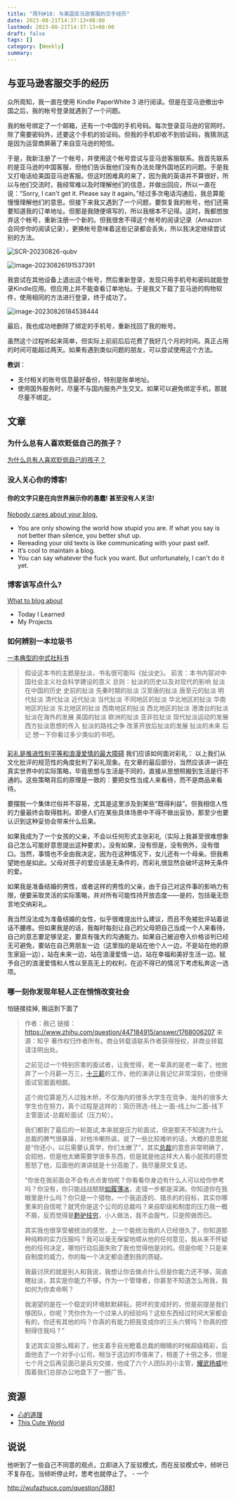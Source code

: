 ```yaml
---
title: "周刊#18: 与美国亚马逊客服的交手经历"
date: 2023-08-21T14:37:13+08:00
lastmod: 2023-08-21T14:37:13+08:00
draft: false
tags: []
category: [Weekly]
summary: 
---
```


## 与亚马逊客服交手的经历

众所周知，我一直在使用 Kindle PaperWhite 3 进行阅读。但是在亚马逊撤出中国之后，我的帐号登录就遇到了一个问题。

我的帐号绑定了一个邮箱，还有一个中国的手机号码。每次登录亚马逊的官网时，除了需要密码外，还要这个手机的验证码。但我的手机却收不到验证码，我猜测这是因为运营商屏蔽了来自亚马逊的短信。

于是，我新注册了一个帐号，并使用这个帐号尝试与亚马逊客服联系。我首先联系的是亚马逊的中国客服，但他们告诉我他们没有办法处理外国地区的问题。于是我又打电话给美国亚马逊客服。但这时困难真的来了，因为我的英语并不算很好，所以与他们交流时，我经常难以及时理解他们的信息，并做出回应，所以一直在说：“Sorry, I can't get it. Please say it again。”经过多次电话沟通后，我总算能慢慢理解他们的意思。但接下来我又遇到了一个问题，要恢复我的帐号，他们还需要知道我的订单地址。但那是我随便填写的，所以我根本不记得。这时，我都想放弃这个帐号，重新注册一个新的。但我很舍不得这个帐号的阅读记录（Amazon 会同步你的阅读记录），更换帐号意味着这些记录都会丢失，所以我决定继续尝试别的方法。

![SCR-20230826-qubv](https://raw.githubusercontent.com/huyixi/Pics/main/uPic/SCR-20230826-qubv.png)

![image-20230826191537391](https://raw.githubusercontent.com/huyixi/Pics/main/uPic/image-20230826191537391.png)

我尝试在其他设备上退出这个帐号，然后重新登录，发现只用手机号和密码就能登录Kindle应用。但应用上并不能查看订单地址。于是我又下载了亚马逊的购物软件，使用相同的方法进行登录，终于成功了。

![image-20230826184538444](https://raw.githubusercontent.com/huyixi/Pics/main/uPic/image-20230826184538444.png)

最后，我也成功地删除了绑定的手机号，重新找回了我的帐号。

虽然这个过程听起来简单，但实际上前前后后花费了我好几个月的时间。真正占用的时间可能超过两天。如果有遇到类似问题的朋友，可以尝试使用这个方法。

**教训**：

- 支付相关的账号信息最好备份，特别是账单地址。
- 使用国外服务时，尽量不与国内服务产生交叉。如果可以避免绑定手机，那就尽量不绑定。

## 文章

### 为什么总有人喜欢贬低自己的孩子？

[为什么总有人喜欢贬低自己的孩子？](http://wufazhuce.com/question/3881)

### 没人关心你的博客!

#### 你的文字只是在向世界展示你的愚蠢! 甚至没有人关注!

[Nobody cares about your blog.](https://www.alexmolas.com/2023/07/15/nobody-cares-about-your-blog.html)

- You are only showing the world how stupid you are. If what you say is not better than silence, you better shut up.
- Rereading your old texts is like communicating with your past self.
- It’s cool to maintain a blog.
- You can say whatever the fuck you want. But unfortunately, I can't do it yet.

### 博客该写点什么?

[What to blog about](https://simonwillison.net/2022/Nov/6/what-to-blog-about/)

- Today I Learned
- My Projects

### 如何辨别一本垃圾书
[一本典型的中式社科书](https://darmau.design/article/a-typical-chinese-social-science-book)
>假设这本书的主题是扯淡，书名很可能叫《扯淡史》。
前言：本书内容对中国社会主义社会科学建设的意义
总则：扯淡的历史以及对现代的影响
扯淡在中国的历史
史前的扯淡
先秦时期的扯淡
汉至唐的扯淡
唐至元的扯淡
明代扯淡
清代扯淡
近代扯淡
当代扯淡
不同地区的扯淡
华北地区的扯淡
华南地区的扯淡
东北地区的扯淡
西南地区的扯淡
西北地区的扯淡
港澳台的扯淡
扯淡在海外的发展
美国的扯淡
欧洲的扯淡
亚非拉扯淡
现代扯淡运动的发展
西方扯淡思想的传入
扯淡的路线之争
改革开放后扯淡的发展
扯淡的未来
后记
想一下你看过多少类似的书吧。

### 
[彩礼是推进性别平等和浪漫爱情的最大障碍](https://stephenleng.com/bride-price/)
我们应该如何面对彩礼：
以上我们从文化批评的规范性的角度批判了彩礼现象。在文章的最后部分，当然应该讲一讲在真实世界中的实际策略，毕竟思想与生活是不同的，直接从思想照搬到生活是行不通的。这些策略背后的原理是一致的：要把女性当成人来看待，而不是商品来看待。

要摆脱一个集体烂俗并不容易，尤其是这里涉及到某些“既得利益”。但我相信人性的力量最终会取得胜利。即便人们在某些具体场景中不得不做出妥协，那至少也要认识到这种妥协会带来什么后果。

如果我成为了一个女孩的父亲，不会以任何形式主张彩礼（实际上我甚至很难想象自己怎么可能好意思提出这种要求）。没有如果，没有但是，没有例外，没有借口。当然，事情也不全由我决定，因为在这种情况下，女儿还有一个母亲。但我希望她也是如此。父母对孩子的爱应该是无条件的，而彩礼很显然会破坏这种无条件的爱。

如果我是准备结婚的男性，或者这样的男性的父亲，由于自己对这件事的影响力有限，便要采取灵活的实际策略，并对所有可能性持开放态度——是的，包括毫无怨言地交纳彩礼。

我当然没法成为准备结婚的女性，似乎很难提出什么建议，而且不免被批评站着说话不腰疼。但如果我是的话，我每时每刻让自己的父母把自己当成一个人来看待，自己的意志要足够坚定，要具有强大的沟通能力。如果自己被迫卷入价格谈判已经无可避免，要站在自己男朋友一边（这里指的是站在他个人一边，不是站在他的原生家庭一边），站在未来一边，站在浪漫爱情一边，站在幸福和美好生活一边。赋予自己的浪漫爱情和人性以至高无上的权利，在迫不得已的情况下考虑私奔这一选项。

### 哪一刻你发现年轻人正在悄悄改变社会

怕链接挂掉, 搬运到下面了

>作者：赦己
>链接：https://www.zhihu.com/question/447184915/answer/1768006207
>来源：知乎
>著作权归作者所有。商业转载请联系作者获得授权，非商业转载请注明出处。
>
>
>
>之前见过一个特别厉害的面试者，让我觉得，老一辈真的是老一辈了，他放弃了一个月薪一万三，[十三薪](https://www.zhihu.com/search?q=十三薪&search_source=Entity&hybrid_search_source=Entity&hybrid_search_extra={"sourceType"%3A"answer"%2C"sourceId"%3A1768006207})的工作，他的演讲让我记忆非常深刻，也使得面试官面面相觑。
>
>这个岗位算是万人过独木桥，不仅海内的很多大学生在竞争，海外的很多大学生也在努力，真个过程是这样的：简历筛选-线上一面-线上hr二面-线下主管面试-总裁轮面试（压力轮）。
>
>我们都到了最后的一轮面试,本来就是压力轮面试，但是那天不知道为什么总裁的脾气很暴躁，对他冷嘲热讽，说了一些比较难听的话，大概的意思就是“你还小，以后需要认真学，你们太嫩了”，其实[总裁](https://www.zhihu.com/search?q=总裁&search_source=Entity&hybrid_search_source=Entity&hybrid_search_extra={"sourceType"%3A"answer"%2C"sourceId"%3A1768006207})的意思非常明确了，会招他，但是他太嫩需要学很多东西，但是就是他这样大人看小屁孩的感觉惹怒了他，后面他的演讲就是十分高能了，我尽量原文复述。
>
>“你坐在我前面会不会有点点害怕呢？你看看你身边有什么人可以给你参考吗？你没有，你只能战战兢兢[如履薄冰](https://www.zhihu.com/search?q=如履薄冰&search_source=Entity&hybrid_search_source=Entity&hybrid_search_extra={"sourceType"%3A"answer"%2C"sourceId"%3A1768006207})，走错一步都是深渊。你知道你在我眼里是什么吗？你只是一个猎物，一个我追逐的、猎杀的的目标，其实你哪里来的自信呢？就凭你是这个公司的总裁吗？来自职级和制度的压力我一概不屑，反而觉得是[黔驴技穷](https://www.zhihu.com/search?q=黔驴技穷&search_source=Entity&hybrid_search_source=Entity&hybrid_search_extra={"sourceType"%3A"answer"%2C"sourceId"%3A1768006207})，小人做法，我不会服气，只是照做而已。
>
>其实我也很享受被统治的感觉，上一个能统治我的人已经很久了，你知道那种纯粹的实力压服吗？我可以毫无保留地顺从他的任何意见，我从来不怀疑他的任何决定，哪怕行动后面失败了我也觉得他是对的。但是你呢？只是来自制度的威力，你的每一个决定都会遭到我的质疑。
>
>我最讨厌的就是别人和我说，我想让你去做点什么但是你能力还不够，简直瞎扯淡，其实是你能力不够，作为一个管理者，你甚至不知道怎么用我，我如何为你卖命啊？
>
>我渴望的是在一个稳定的环境默默耕耘，把坏的变成好的，但是前提是我们够团队，你呢？凭你作为一个过来人的经验吗？这些东西经过时间大家都会有的，你还有其他的吗？你真的有能力把我变成你的三头六臂吗？你真的控制得住我吗？”
>
>复述其实没那么精彩了，他支着手目光瞪着总裁的眼睛的时候超级精彩，后面他去了一个对手小公司，相当于这边的市值来了，相差了十倍之多，但是七个月之后再见面已是兵刃交接，他成了六个人团队的小主管，[耀武扬威](https://www.zhihu.com/search?q=耀武扬威&search_source=Entity&hybrid_search_source=Entity&hybrid_search_extra={"sourceType"%3A"answer"%2C"sourceId"%3A1768006207})地围着我们总部办公地盘下了一圈广告。



## 资源

- [心的道理](https://stephenleng.com/)
- [This Cute World](https://thiscute.world/)

## 说说

他听到了一些自己不同意的观点，立即进入了反驳模式，而在反驳模式中，倾听已不复存在。当倾听停止时，思考也就停止了。 - 一个

http://wufazhuce.com/question/3881
